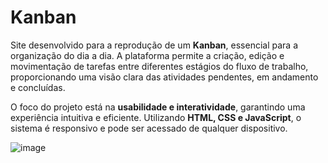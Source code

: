 # Kanban

Site desenvolvido para a reprodução de um **Kanban**, essencial para a organização do dia a dia. A plataforma permite a criação, edição e movimentação de tarefas entre diferentes estágios do fluxo de trabalho, proporcionando uma visão clara das atividades pendentes, em andamento e concluídas.  

O foco do projeto está na **usabilidade e interatividade**, garantindo uma experiência intuitiva e eficiente. Utilizando **HTML, CSS e JavaScript**, o sistema é responsivo e pode ser acessado de qualquer dispositivo.

![image](https://github.com/user-attachments/assets/6d7d13a1-e1b8-4edf-87cd-70e3515b30bd)
